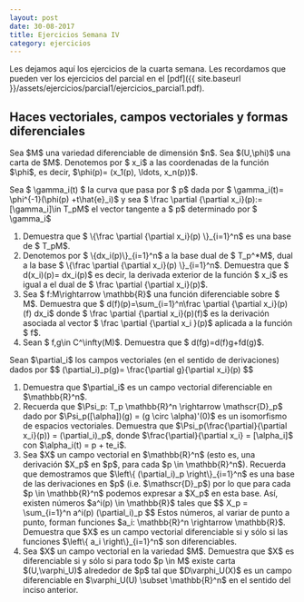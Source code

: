 ```yaml
---
layout: post
date: 30-08-2017
title: Ejercicios Semana IV
category: ejercicios
---
```


Les dejamos aquí los ejercicios de la cuarta semana. Les recordamos que pueden ver los ejercicios del parcial en el [pdf]({{ site.baseurl }}/assets/ejercicios/parcial1/ejercicios_parcial1.pdf).

## Haces vectoriales, campos vectoriales y formas diferenciales

<div class='ejercicio'>
Sea $M$ una variedad diferenciable de dimensión $n$. Sea $(U,\phi)$ una carta de $M$.
Denotemos por $ x_i$ a las coordenadas de la función $\phi$, es decir, $\phi(p)= (x_1(p), \ldots, x_n(p))$.

Sea $ \gamma_i(t) $ la curva que pasa por $ p$ dada por $ \gamma_i(t)= \phi^{-1}(\phi(p) +t\hat{e}_i)$
y sea $ \frac \partial {\partial x_i}(p):=[\gamma_i]\in T_pM$ el vector tangente a $ p$ determinado por $ \gamma_i$


<ol>
    <li> Demuestra que $ \{\frac \partial {\partial x_i}(p) \}_{i=1}^n$ es una base de $ T_pM$.</li>  
    <li> Denotemos por $ \{dx_i(p)\}_{i=1}^n$ a la base dual de $ T_p^*M$, dual a la base $ \{\frac \partial {\partial x_i}(p) \}_{i=1}^n$. Demuestra que $ d(x_i)(p)= dx_i(p)$ es decir, la derivada exterior de la función $ x_i$ es igual a el dual de $ \frac \partial {\partial x_i}(p)$.</li>
    <li> Sea $ f:M\rightarrow \mathbb{R}$ una función diferenciable sobre $ M$. Demuestra que $ d(f)(p)=\sum_{i=1}^n\frac \partial {\partial x_i}(p)(f)  dx_i$ donde $ \frac \partial {\partial x_i}(p)(f)$ es la derivación asociada al vector $ \frac \partial {\partial x_i }(p)$ aplicada a la función $ f$.</li>
<li> Sean $ f,g\in C^\infty(M)$. Demuestra que $ d(fg)=d(f)g+fd(g)$.</li>
    </ol>
</div>

<div class='ejercicio'>
    Sean $\partial_i$ los campos vectoriales (en el sentido de derivaciones) dados por
    $$
        (\partial_i)_p(g)= \frac{\partial g}{\partial x_i}(p) 
    $$
    <ol>
        <li> Demuestra que $\partial_i$ es un campo vectorial diferenciable en $\mathbb{R}^n$.</li>
         <li> Recuerda que $\Psi_p: T_p \mathbb{R}^n \rightarrow \mathscr{D}_p$ dado por $\Psi_p([\alpha])(g) = (g \circ \alpha)'(0)$ es un
            isomorfismo de espacios vectoriales. Demuestra que $\Psi_p(\frac{\partial}{\partial x_i}(p)) = (\partial_i)_p$, donde $\frac{\partial}{\partial x_i} = [\alpha_i]$ con $\alpha_i(t) = p + te_i$.</li>
        <li> Sea $X$ un campo vectorial en $\mathbb{R}^n$ (esto es, una derivación $X_p$ en $p$, para cada $p \in \mathbb{R}^n$). Recuerda que demostramos que $\left\{ (\partial_i)_p \right\}_{i=1}^n$ es una base de las derivaciones en $p$ (i.e. $\mathscr{D}_p$) por lo que para cada $p \in \mathbb{R}^n$ podemos expresar a $X_p$ en esta base. Así, existen números $a^i(p) \in \mathbb{R}$ tales que
            $$
                X_p = \sum_{i=1}^n a^i(p) (\partial_i)_p
            $$
            Estos números, al variar de punto a punto, forman funciones $a_i: \mathbb{R}^n \rightarrow \mathbb{R}$. Demuestra que
            $X$ es un campo vectorial diferenciable si y sólo si las funciones $\left\{ a_i \right\}_{i=1}^n$ son diferenciables.</li>
        <li> Sea $X$ un campo vectorial en la variedad $M$. Demuestra que $X$ es diferenciable si y sólo si para todo $p \in M$
            existe carta $(U,\varphi_U)$ alrededor de $p$ tal que $D\varphi_U(X)$ es un campo diferenciable en $\varphi_U(U) \subset \mathbb{R}^n$ en el sentido del inciso anterior.</li>
    </ol>

</div>